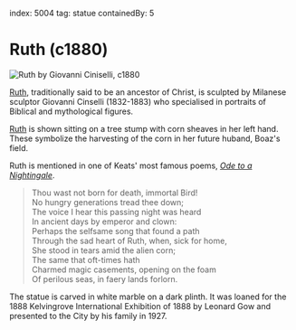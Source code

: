 index: 5004
tag: statue
containedBy: 5

# Ruth (c1880)

![Ruth by Giovanni Ciniselli, c1880](images/ruth.jpg)

[Ruth][1], traditionally said to be an ancestor of Christ, is sculpted
by Milanese sculptor Giovanni Cinselli (1832-1883) who specialised in
portraits of Biblical and mythological figures.

[Ruth][1] is shown sitting on a tree stump with corn sheaves in her
left hand. These symbolize the harvesting of the corn in her future
huband, Boaz's field.

Ruth is mentioned in one of Keats' most famous poems, [_Ode to a
Nightingale_][2].

> Thou wast not born for death, immortal Bird!<br/>
No hungry generations tread thee down;<br/>
The voice I hear this passing night was heard<br/>
In ancient days by emperor and clown:<br/>
Perhaps the selfsame song that found a path<br/>
Through the sad heart of Ruth, when, sick for home,<br/>
She stood in tears amid the alien corn;<br/>
The same that oft-times hath<br/>
Charmed magic casements, opening on the foam<br/>
Of perilous seas, in faery lands forlorn.

The statue is carved in white marble on a dark plinth.  It was loaned
for the 1888 Kelvingrove International Exhibition of 1888 by Leonard
Gow and presented to the City by his family in 1927.

[1]: /wiki/Ruth_(biblical_figure)
[2]: http://www.online-literature.com/keats/479/
